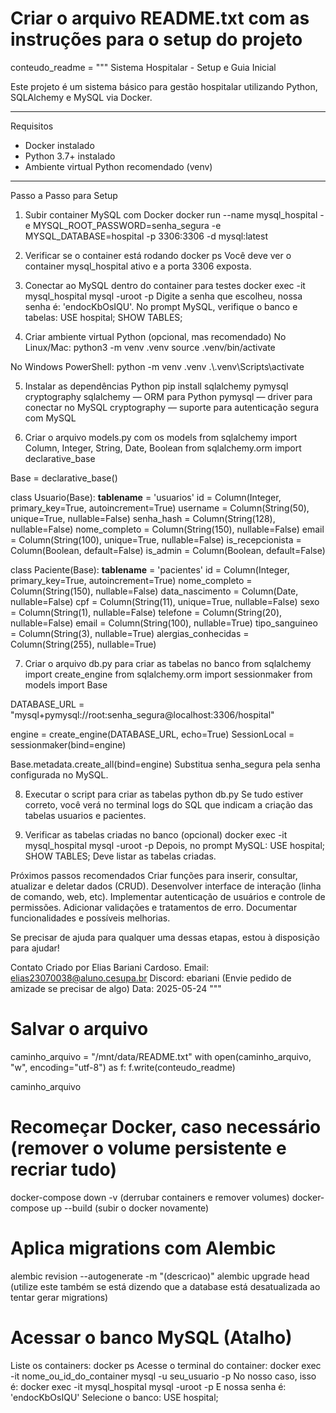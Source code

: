 # Criar o arquivo README.txt com as instruções para o setup do projeto
conteudo_readme = """
Sistema Hospitalar - Setup e Guia Inicial

Este projeto é um sistema básico para gestão hospitalar utilizando Python, SQLAlchemy e MySQL via Docker.

---

Requisitos
- Docker instalado  
- Python 3.7+ instalado  
- Ambiente virtual Python recomendado (venv)

---

Passo a Passo para Setup

1. Subir container MySQL com Docker
docker run --name mysql_hospital -e MYSQL_ROOT_PASSWORD=senha_segura -e MYSQL_DATABASE=hospital -p 3306:3306 -d mysql:latest

2. Verificar se o container está rodando
docker ps
Você deve ver o container mysql_hospital ativo e a porta 3306 exposta.

3. Conectar ao MySQL dentro do container para testes
docker exec -it mysql_hospital mysql -uroot -p
Digite a senha que escolheu, nossa senha é: 'endocKbOsIQU'.
No prompt MySQL, verifique o banco e tabelas:
USE hospital;
SHOW TABLES;

4. Criar ambiente virtual Python (opcional, mas recomendado)
No Linux/Mac:
python3 -m venv .venv
source .venv/bin/activate

No Windows PowerShell:
python -m venv .venv
.\\.venv\\Scripts\\activate

5. Instalar as dependências Python
pip install sqlalchemy pymysql cryptography
sqlalchemy — ORM para Python
pymysql — driver para conectar no MySQL
cryptography — suporte para autenticação segura com MySQL

6. Criar o arquivo models.py com os models
from sqlalchemy import Column, Integer, String, Date, Boolean
from sqlalchemy.orm import declarative_base

Base = declarative_base()

class Usuario(Base):
    __tablename__ = 'usuarios'
    id = Column(Integer, primary_key=True, autoincrement=True)
    username = Column(String(50), unique=True, nullable=False)
    senha_hash = Column(String(128), nullable=False)
    nome_completo = Column(String(150), nullable=False)
    email = Column(String(100), unique=True, nullable=False)
    is_recepcionista = Column(Boolean, default=False)
    is_admin = Column(Boolean, default=False)

class Paciente(Base):
    __tablename__ = 'pacientes'
    id = Column(Integer, primary_key=True, autoincrement=True)
    nome_completo = Column(String(150), nullable=False)
    data_nascimento = Column(Date, nullable=False)
    cpf = Column(String(11), unique=True, nullable=False)
    sexo = Column(String(1), nullable=False)
    telefone = Column(String(20), nullable=False)
    email = Column(String(100), nullable=True)
    tipo_sanguineo = Column(String(3), nullable=True)
    alergias_conhecidas = Column(String(255), nullable=True)

7. Criar o arquivo db.py para criar as tabelas no banco
from sqlalchemy import create_engine
from sqlalchemy.orm import sessionmaker
from models import Base

DATABASE_URL = "mysql+pymysql://root:senha_segura@localhost:3306/hospital"

engine = create_engine(DATABASE_URL, echo=True)
SessionLocal = sessionmaker(bind=engine)

Base.metadata.create_all(bind=engine)
Substitua senha_segura pela senha configurada no MySQL.

8. Executar o script para criar as tabelas
python db.py
Se tudo estiver correto, você verá no terminal logs do SQL que indicam a criação das tabelas usuarios e pacientes.

9. Verificar as tabelas criadas no banco (opcional)
docker exec -it mysql_hospital mysql -uroot -p
Depois, no prompt MySQL:
USE hospital;
SHOW TABLES;
Deve listar as tabelas criadas.

Próximos passos recomendados
Criar funções para inserir, consultar, atualizar e deletar dados (CRUD).
Desenvolver interface de interação (linha de comando, web, etc).
Implementar autenticação de usuários e controle de permissões.
Adicionar validações e tratamentos de erro.
Documentar funcionalidades e possíveis melhorias.

Se precisar de ajuda para qualquer uma dessas etapas, estou à disposição para ajudar!

Contato
Criado por Elias Bariani Cardoso.
Email: elias23070038@aluno.cesupa.br
Discord: ebariani (Envie pedido de amizade se precisar de algo)
Data: 2025-05-24
"""

# Salvar o arquivo
caminho_arquivo = "/mnt/data/README.txt"
with open(caminho_arquivo, "w", encoding="utf-8") as f:
    f.write(conteudo_readme)

caminho_arquivo

# Recomeçar Docker, caso necessário (remover o volume persistente e recriar tudo)
docker-compose down -v (derrubar containers e remover volumes)
docker-compose up --build (subir o docker novamente)

# Aplica migrations com Alembic
alembic revision --autogenerate -m "(descricao)"
alembic upgrade head (utilize este também se está dizendo que a database está desatualizada ao tentar gerar migrations)

# Acessar o banco MySQL (Atalho)
Liste os containers: docker ps
Acesse o terminal do container: docker exec -it nome_ou_id_do_container mysql -u seu_usuario -p
No nosso caso, isso é: docker exec -it mysql_hospital mysql -uroot -p
E nossa senha é: 'endocKbOsIQU'
Selecione o banco: USE hospital;



